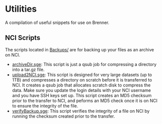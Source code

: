 # Utilities
A compilation of useful snippets for use on Brenner.

## NCI Scripts
The scripts located in [Backups/](Backups/) are for backing up your files as an archive on NCI.

- [archiveDir.sge](Backups/archiveDir.sge): This script is just a qsub job for compressing a directory into a tar.gz file. 
- [upload2NCI.sge](Backups/upload2NCI.sge): This script is designed for very large datasets (up to 1TB) and compresses a directory on scratch before it is transferred to NCI. It creates a qsub job that allocates scratch disk to compress the data. Make sure you update the login details with your NCI username and you have SSH keys set up. This script creates an MD5 checksum prior to the transfer to NCI, and peforms an MD5 check once it is on NCI to ensure the integrity of the file.
- [verifyBackup.sge](Backups/verifyBackup.sge): This script verifies the integrity of a file on NCI by running the checksum created prior to the transfer.

